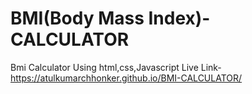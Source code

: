 # BMI(Body Mass Index)-CALCULATOR
Bmi Calculator Using html,css,Javascript
Live Link- https://atulkumarchhonker.github.io/BMI-CALCULATOR/
